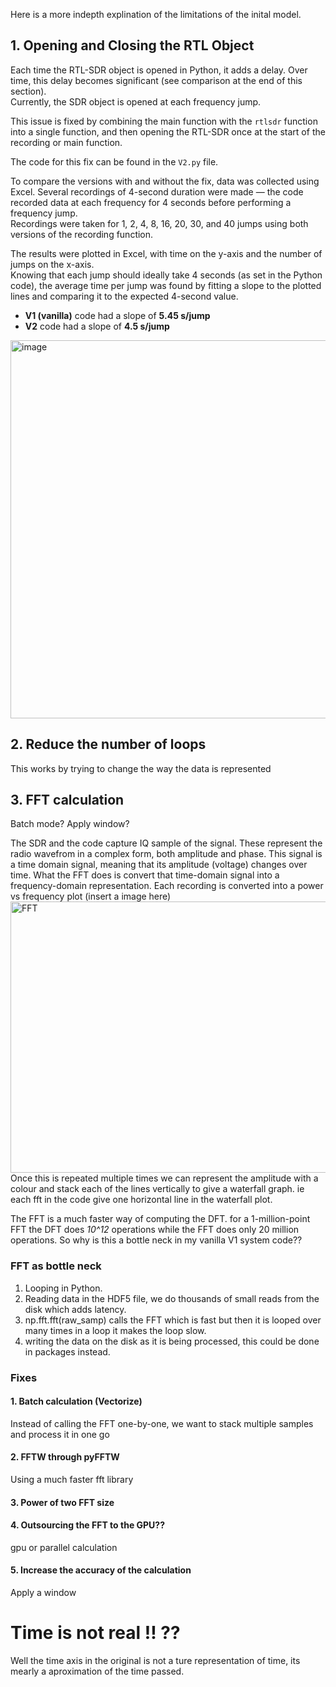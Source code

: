 Here is a more indepth explination of the limitations of the inital model.


## 1. Opening and Closing the RTL Object

Each time the RTL-SDR object is opened in Python, it adds a delay. Over time, this delay becomes significant (see comparison at the end of this section).  
Currently, the SDR object is opened at each frequency jump.  

This issue is fixed by combining the main function with the `rtlsdr` function into a single function, and then opening the RTL-SDR once at the start of the recording or main function.  

The code for this fix can be found in the `V2.py` file.  

To compare the versions with and without the fix, data was collected using Excel. Several recordings of 4-second duration were made — the code recorded data at each frequency for 4 seconds before performing a frequency jump.  
Recordings were taken for 1, 2, 4, 8, 16, 20, 30, and 40 jumps using both versions of the recording function.  

The results were plotted in Excel, with time on the y-axis and the number of jumps on the x-axis.  
Knowing that each jump should ideally take 4 seconds (as set in the Python code), the average time per jump was found by fitting a slope to the plotted lines and comparing it to the expected 4-second value.  

- **V1 (vanilla)** code had a slope of **5.45 s/jump**  
- **V2** code had a slope of **4.5 s/jump**
<img width="1064/2" height="605/2" alt="image" src="https://github.com/user-attachments/assets/f13f3b0a-a213-4e16-99b3-16a3f6afbb12" />


## 2. Reduce the number of loops
This works by trying to change the way the data is represented 

## 3. FFT calculation
Batch mode?
Apply window?

The SDR and the code capture IQ sample of the signal.
These represent the radio wavefrom in a complex form, both amplitude and phase.
This signal is a time domain signal, meaning that its amplitude (voltage) changes over time.
What the FFT does is convert that time-domain signal into a frequency-domain representation.
Each recording is converted into a power vs frequency plot (insert a image here) <img width="890" height="434" alt="FFT" src="https://github.com/user-attachments/assets/365145b0-792b-423c-9787-c4d0f8e4da47" />
  Once this is repeated multiple times we can represent the amplitude with a colour and stack each of the lines vertically to give a waterfall graph. ie each fft in the code give one horizontal line in the waterfall plot.

The FFT is a much faster way of computing the DFT. for a 1-million-point FFT the DFT does *10^12* operations while the FFT does only 20 million operations.
So why is this a bottle neck in my vanilla V1 system code??

### FFT as bottle neck ###
1. Looping in Python.
2. Reading data in the HDF5 file, we do thousands of small reads from the disk which adds latency.
3. np.fft.fft(raw_samp) calls the FFT which is fast but then it is looped over many times in a loop it makes the loop slow.
4. writing the data on the disk as it is being processed, this could be done in packages instead.

### Fixes ###
#### 1. Batch calculation (Vectorize)
Instead of calling the FFT one-by-one, we want to stack multiple samples and process it in one go
#### 2. FFTW through pyFFTW
Using a much faster fft library

#### 3. Power of two FFT size

#### 4. Outsourcing the FFT to the GPU??
gpu or parallel calculation 

#### 5. Increase the accuracy of the calculation
Apply a window


# Time is not real !! ?? 
Well the time axis in the original is not a ture representation of time, its mearly a aproximation of the time passed.




